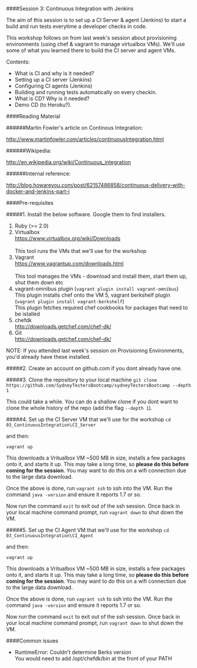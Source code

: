 ####Session 3: Continuous Integration with Jenkins

The aim of this session is to set up a CI Server & agent (Jenkins) to start a build and run tests everytime a developer checks in code. 

This workshop follows on from last week's session about provisioning environments (using chef & vagrant to manage virtualbox VMs). We'll use some of what you learned there to build the CI server and agent VMs.

Contents:
- What is CI and why is it needed?
- Setting up a CI server (Jenkins)
- Configuring CI agents (Jenkins)
- Building and running tests automatically on every checkin.
- What is CD? Why is it needed?
- Demo CD (to Heroku?).


####Reading Material

######Martin Fowler's article on Continous Integration:

http://www.martinfowler.com/articles/continuousIntegration.html

######Wikipedia:

http://en.wikipedia.org/wiki/Continuous_integration

######Internal reference:

http://blog.howareyou.com/post/62157486858/continuous-delivery-with-docker-and-jenkins-part-i


####Pre-requisites

#####1. Install the below software. Google them to find installers.

1. Ruby (>= 2.0)
2. Virtualbox <br>https://www.virtualbox.org/wiki/Downloads</br><br>This tool runs the VMs that we'll use for the workshop
3. Vagrant <br>https://www.vagrantup.com/downloads.html</br><br>This tool manages the VMs - download and install them, start them up, shut them down etc
4. vagrant-omnibus plugin (`vagrant plugin install vagrant-omnibus`) <br>This plugin installs chef onto the VM
5, vagrant berkshelf plugin (`vagrant plugin install vagrant-berkshelf`) <br>This plugin fetches required chef cookbooks for packages that need to be istalled
6. chefdk <br>http://downloads.getchef.com/chef-dk/</br>
7. Git <br>http://downloads.getchef.com/chef-dk/</br>

NOTE: If you attended last week's session on Provisioning Environments, you'd already have these installed.

#####2. Create an account on github.com if you dont already have one.

#####3. Clone the repository to your local machine
`git clone https://github.com/SydneyTestersBootcamp/sydneyTestersBootcamp --depth 1`

This could take a while. You can do a shallow clone if you dont want to clone the whole history of the repo (add the flag `--depth 1`).

#####4. Set up the CI Server VM that we'll use for the workshop
`cd 03_ContinuousIntegration\CI_Server`

and then:

`vagrant up`

This downloads a Vritualbox VM ~500 MB in size, installs a few packages onto it, and starts it up. This may take a long time, so <b>please do this before coming for the session</b>. You may want to do this on a wifi connection due to the large data download.

Once the above is done, run `vagrant ssh` to ssh into the VM. Run the command `java -version` and ensure it reports 1.7 or so.

Now run the command `exit` to exit out of the ssh session. Once back in your local machine command prompt, run `vagrant down` to shut down the VM.

#####5. Set up the CI Agent VM that we'll use for the workshop
`cd 03_ContinuousIntegration\CI_Agent`

and then:

`vagrant up`

This downloads a Vritualbox VM ~500 MB in size, installs a few packages onto it, and starts it up. This may take a long time, so <b>please do this before coming for the session</b>. You may want to do this on a wifi connection due to the large data download.

Once the above is done, run `vagrant ssh` to ssh into the VM. Run the command `java -version` and ensure it reports 1.7 or so.

Now run the command `exit` to exit out of the ssh session. Once back in your local machine command prompt, run `vagrant down` to shut down the VM.

####Common issues
- RuntimeError: Couldn't determine Berks version<br>
You would need to add /opt/chefdk/bin at the front of your PATH